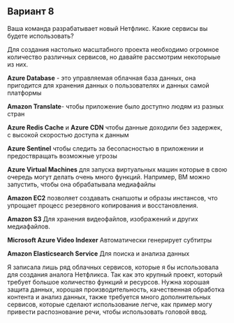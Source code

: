 ## Вариант 8
Ваша команда разрабатывает новый Нетфликс. Какие сервисы вы будете использовать?

Для создания настолько масштабного проекта необходимо огромное количество различных сервисов, но давайте рассмотрим некоторыые из них.

**Azure Database** - это управляемая облачная база данных, она пригодится для хранения данных о пользователях и данных самой платформы

**Amazon Translate**- чтобы приложение было доступно людям из разных стран

**Azure Redis Cache** и **Azure CDN** чтобы данные доходили без задержек, с высокой скоростью доступа к данным

**Azure Sentinel** чтобы следить за бесопасностью в приложении и предоствращать возможные угрозы

**Azure Virtual Machines** для запуска виртуальных машин которые в свою очередь могут делать очень много функций. Например, ВМ можно запустить, чтобы она обрабатывала медиафайлы 

**Amazon EC2** позволяет создавать снапшоты и образы инстансов, что упрощает процесс резервного копирования и восстановления. 

**Amazon S3** Для хранения видеофайлов, изображений и других медиафайлов.

**Microsoft Azure Video Indexer** Автоматически генерирует субтитры

**Amazon Elasticsearch Service** Для поиска и анализа данных

Я записала лишь ряд облачных сервисов, которые я бы использовала для создания аналога Нетфликса. Так как это крупный проект, который требует большое количество функций и ресурсов. Нужна хорошая защита данных, хорошая производительность, качественная обработка контента и анализ данных, также требуется много дополнительных сервисов, которые сделают использование легче, как пример могу привести распознование речи, чтобы использовать головой ввод.







